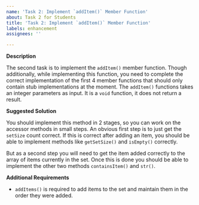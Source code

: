 ```yaml
---
name: 'Task 2: Implement `addItem()` Member Function'
about: Task 2 for Students
title: 'Task 2: Implement `addItem()` Member Function'
labels: enhancement
assignees: ''

---
```


**Description**

The second task is to implement the `addItem()` member function.  Though additionally, while implementing this function, you need to complete the correct implementation of the first 4 member functions that should only contain stub implementations at the moment.  The `addItem()` functions takes an integer parameters as input.  It is a `void` function, it does not return a result.

**Suggested Solution**

You should implement this method in 2 stages, so you can work on the accessor methods in small steps.  An obvious first step is to just get the `setSize` count correct.  If this is correct after adding an item, you should be able to implement methods like `getSetSize()` and `isEmpty()` correctly.

But as a second step you will need to get the item added correctly to the array of items currently in the set.  Once this is done you should be able to implement the other two methods `containsItem()` and `str()`.

**Additional Requirements**

- `addItems()` is required to add items to the set and maintain them in the order they were
  added.
